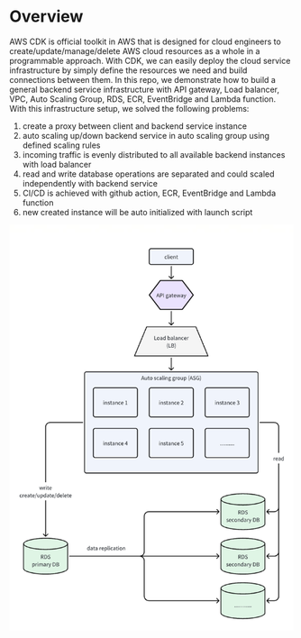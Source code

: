 # Overview
AWS CDK is official toolkit in AWS that is designed for cloud engineers to create/update/manage/delete AWS cloud resources as a whole in a programmable approach. With CDK, we can easily deploy the cloud service infrastructure by simply define the resources we need and build connections between them. In this repo, we demonstrate how to build a general backend service infrastructure with API gateway, Load balancer, VPC, Auto Scaling Group, RDS, ECR, EventBridge and Lambda function. With this infrastructure setup, we solved the following problems:
1. create a proxy between client and backend service instance
2. auto scaling up/down backend service in auto scaling group using defined scaling rules
3. incoming traffic is evenly distributed to all available backend instances with load balancer
4. read and write database operations are separated and could scaled independently with backend service
5. CI/CD is achieved with github action, ECR, EventBridge and Lambda function
6. new created instance will be auto initialized with launch script

![alt text](image.png)